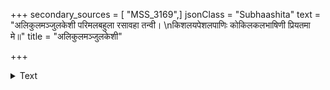 +++
secondary_sources = [ "MSS_3169",]
jsonClass = "Subhaashita"
text = "अलिकुलमञ्जुलकेशी परिमलबहुला रसावहा तन्वी।  \nकिशलयपेशलपाणिः कोकिलकलभाषिणी प्रियतमा मे॥"
title = "अलिकुलमञ्जुलकेशी"

+++

<details><summary>Text</summary>

अलिकुलमञ्जुलकेशी परिमलबहुला रसावहा तन्वी।  
किशलयपेशलपाणिः कोकिलकलभाषिणी प्रियतमा मे॥
</details>
